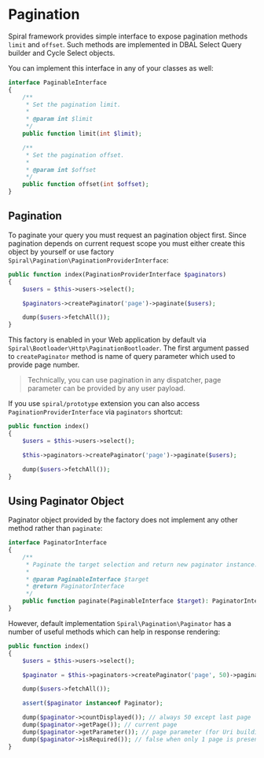 # Pagination
Spiral framework provides simple interface to expose pagination methods `limit` and `offset`. Such methods are implemented
in DBAL Select Query builder and Cycle Select objects.

You can implement this interface in any of your classes as well:

```php
interface PaginableInterface
{
    /**
     * Set the pagination limit.
     *
     * @param int $limit
     */
    public function limit(int $limit);

    /**
     * Set the pagination offset.
     *
     * @param int $offset
     */
    public function offset(int $offset);
}
```
 
## Pagination
To paginate your query you must request an pagination object first. Since pagination depends on current request scope
you must either create this object by yourself or use factory `Spiral\Pagination\PaginationProviderInterface`:

```php
public function index(PaginationProviderInterface $paginators)
{
    $users = $this->users->select();

    $paginators->createPaginator('page')->paginate($users);

    dump($users->fetchAll());
}
```

This factory is enabled in your Web application by default via `Spiral\Bootloader\Http\PaginationBootloader`. The first
argument passed to `createPaginator` method is name of query parameter which used to provide page number.

> Technically, you can use pagination in any dispatcher, page parameter can be provided by any user payload.

If you use `spiral/prototype` extension you can also access `PaginationProviderInterface` via `paginators` shortcut:

```php
public function index()
{
    $users = $this->users->select();

    $this->paginators->createPaginator('page')->paginate($users);

    dump($users->fetchAll());
}
```

## Using Paginator Object
Paginator object provided by the factory does not implement any other method rather than `paginate`:

```php
interface PaginatorInterface
{
    /**
     * Paginate the target selection and return new paginator instance.
     *
     * @param PaginableInterface $target
     * @return PaginatorInterface
     */
    public function paginate(PaginableInterface $target): PaginatorInterface;
}
```

However, default implementation `Spiral\Pagination\Paginator` has a number of useful methods which can help in response
rendering:

```php
public function index()
{
    $users = $this->users->select();

    $paginator = $this->paginators->createPaginator('page', 50)->paginate($users); // limit 50

    dump($users->fetchAll());

    assert($paginator instanceof Paginator);

    dump($paginator->countDisplayed()); // always 50 except last page
    dump($paginator->getPage()); // current page
    dump($paginator->getParameter()); // page parameter (for Uri building)
    dump($paginator->isRequired()); // false when only 1 page is presented
}
```
